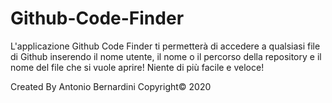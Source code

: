 # Github-Code-Finder
L'applicazione Github Code Finder ti permetterà di accedere a qualsiasi file di Github inserendo il nome utente, il nome o il percorso della repository e il nome del file che si vuole aprire! Niente di più facile e veloce!

Created By Antonio Bernardini Copyright© 2020
